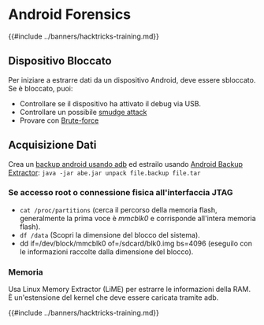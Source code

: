 # Android Forensics

{{#include ../banners/hacktricks-training.md}}

## Dispositivo Bloccato

Per iniziare a estrarre dati da un dispositivo Android, deve essere sbloccato. Se è bloccato, puoi:

- Controllare se il dispositivo ha attivato il debug via USB.
- Controllare un possibile [smudge attack](https://www.usenix.org/legacy/event/woot10/tech/full_papers/Aviv.pdf)
- Provare con [Brute-force](https://www.cultofmac.com/316532/this-brute-force-device-can-crack-any-iphones-pin-code/)

## Acquisizione Dati

Crea un [backup android usando adb](../mobile-pentesting/android-app-pentesting/adb-commands.md#backup) ed estrailo usando [Android Backup Extractor](https://sourceforge.net/projects/adbextractor/): `java -jar abe.jar unpack file.backup file.tar`

### Se accesso root o connessione fisica all'interfaccia JTAG

- `cat /proc/partitions` (cerca il percorso della memoria flash, generalmente la prima voce è _mmcblk0_ e corrisponde all'intera memoria flash).
- `df /data` (Scopri la dimensione del blocco del sistema).
- dd if=/dev/block/mmcblk0 of=/sdcard/blk0.img bs=4096 (eseguilo con le informazioni raccolte dalla dimensione del blocco).

### Memoria

Usa Linux Memory Extractor (LiME) per estrarre le informazioni della RAM. È un'estensione del kernel che deve essere caricata tramite adb.

{{#include ../banners/hacktricks-training.md}}
